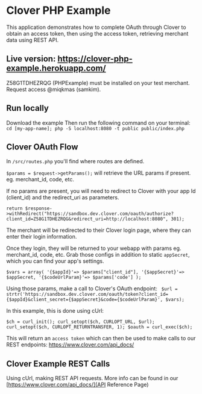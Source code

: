 # Clover PHP Example

This application demonstrates how to complete OAuth through Clover to obtain an access token, then using the access token, retrieving merchant data using REST API.

## Live version: https://clover-php-example.herokuapp.com/
Z58G1TDHEZRQG (PHPExample) must be installed on your test merchant. Request access @miqkmas (samkim).

## Run locally
Download the example
Then run the following command on your terminal:
`cd [my-app-name]; php -S localhost:8080 -t public public/index.php`

## Clover OAuth Flow

In `/src/routes.php` you'll find where routes are defined.

`$params = $request->getParams();` will retrieve the URL params if present. eg. merchant_id, code, etc.

If no params are present, you will need to redirect to Clover with your app Id (client_id) and the redirect_uri as parameters.

`return $response->withRedirect("https://sandbox.dev.clover.com/oauth/authorize?client_id=Z58G1TDHEZRQG&redirect_uri=http://localhost:8080", 301);`

The merchant will be redirected to their Clover login page, where they can enter their login information.

Once they login, they will be returned to your webapp with params eg. merchant_id, code, etc. Grab those configs in addition to static `appSecret`, which you can find your app's settings.

`$vars = array(
                '{$appId}'=> $params["client_id"],
                '{$appSecret}'=> $appSecret,
                '{$codeUrlParam}'=> $params['code']
            );`

Using those params, make a call to Clover's OAuth endpoint:
` $url = strtr('https://sandbox.dev.clover.com/oauth/token?client_id={$appId}&client_secret={$appSecret}&code={$codeUrlParam}', $vars);`

In this example, this is done using cUrl:

`$ch = curl_init();
curl_setopt($ch, CURLOPT_URL, $url);
curl_setopt($ch, CURLOPT_RETURNTRANSFER, 1);
$oauth = curl_exec($ch);`

This will return an `access token` which can then be used to make calls to our REST endpoints: https://www.clover.com/api_docs/

## Clover Example REST Calls

Using cUrl, making REST API requests.
More info can be found in our [https://www.clover.com/api_docs/](API Reference Page)
